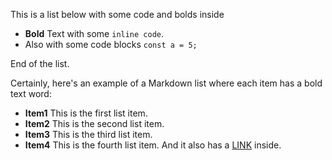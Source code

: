 This is a list below with some code and bolds inside

- **Bold** Text with some `inline code`.
- Also with some code blocks ```const a = 5;```

End of the list.

Certainly, here's an example of a Markdown list where each item has a bold text word:

* **Item1** This is the first list item.
* **Item2** This is the second list item.
* **Item3** This is the third list item.
* **Item4** This is the fourth list item. And it also has a [LINK](#) inside.